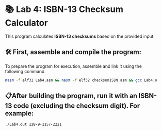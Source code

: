 # 📚 Lab 4: ISBN-13 Checksum Calculator

This program calculates **ISBN-13 checksums** based on the provided input.

## 🛠️ First, assemble and compile the program:

To prepare the program for execution, assemble and link it using the following command:

```sh
nasm -f elf32 Lab4.asm && nasm -f elf32 checksumISBN.asm && gcc Lab4.o checksumISBN.o -o Lab4.out
```

## 📋After building the program, run it with an ISBN-13 code (excluding the checksum digit). For example:

```sh
./Lab4.out 128-9-1157-2221
```


